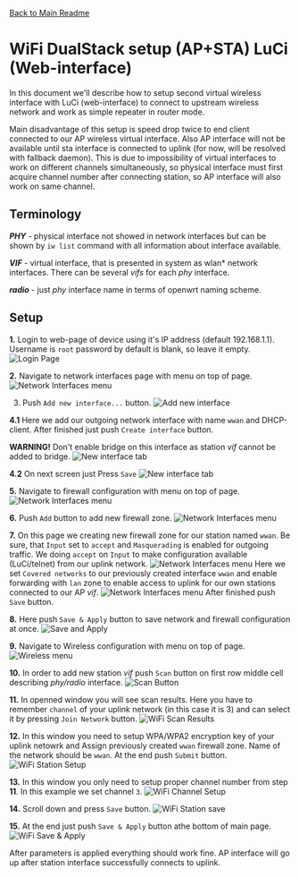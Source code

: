 [Back to Main Readme](../README.md)

# WiFi DualStack setup (AP+STA) LuCi (Web-interface)

In this document we'll describe how to setup second virtual 
wireless interface with LuCi (web-interface) to connect to 
upstream wireless network and work as simple repeater in router mode.

Main disadvantage of this setup is speed drop twice to end client 
connected to our AP wireless virtual interface.
Also AP interface will not be available until sta interface is connected
to uplink (for now, will be resolved with fallback daemon). This is due to
impossibility of virtual interfaces
to work on different channels simultaneously, so physical interface must first
acquire channel number after connecting station, so AP interface will also
work on same channel.

## Terminology
***PHY*** - physical interface not showed in network interfaces but can be 
shown by `iw list` command with all information about interface available.

***VIF*** - virtual interface, that is presented in system as wlan* network
interfaces. There can be several *vifs* for each *phy* interface.

***radio*** - just *phy* interface name in terms of openwrt naming scheme.


## Setup

**1.** Login to web-page of device using it's IP address (default 192.168.1.1).
Username is `root` password by default is blank, so leave it empty.
![Login Page](images/wifi-sta-dualsetup/01-login_page.png)

**2.** Navigate to network interfaces page with menu on top of page.
![Network Interfaces menu](images/wifi-sta-dualsetup/02-interfaces-menu.png)

3. Push `Add new interface...` button.
![Add new interface](images/wifi-sta-dualsetup/03-interfaces-page.png)

**4.1** Here we add our outgoing network interface with name `wwan` and DHCP-client.
After finished just push `Create interface` button.

**WARNING!** Don't enable bridge on this interface as station *vif* cannot be 
added to bridge.
![New interface tab](images/wifi-sta-dualsetup/04-1-interfaces-addif.png)

**4.2** On next screen just Press `Save`
![New interface tab](images/wifi-sta-dualsetup/04-2-interfaces-addif-save.png)

**5.** Navigate to firewall configuration with menu on top of page.
![Network Interfaces menu](images/wifi-sta-dualsetup/05-firewall-menu.png)

**6.** Push `Add` button to add new firewall zone.
![Network Interfaces menu](images/wifi-sta-dualsetup/06-firewall-page.png)

**7.** On this page we creating new firewall zone for our station named `wwan`. 
Be sure, that `Input` set to `accept` and `Masquerading` is enabled for outgoing 
traffic. We doing `accept` on `Input` to make configuration available (LuCi/telnet)
from our uplink network.
![Network Interfaces menu](images/wifi-sta-dualsetup/07-firewall-addzone1.png)
Here we set `Covered networks` to our previously created interface `wwan`
and enable forwarding with `lan` zone to enable access to uplink for our 
own stations connected to our AP *vif*.
![Network Interfaces menu](images/wifi-sta-dualsetup/07-firewall-addzone2.png)
After finished push `Save` button.

**8.** Here push `Save & Apply` button to save network and firewall configuration
at once.
![Save and Apply](images/wifi-sta-dualsetup/08-firewall-n-net-save-n-apply.png)

**9.** Navigate to Wireless configuration with menu on top of page.
![Wireless menu](images/wifi-sta-dualsetup/09-wireless-menu.png)

**10.** In order to add new station *vif* push `Scan` button on first row middle cell
describing *phy/radio* interface.
![Scan Button](images/wifi-sta-dualsetup/10-wireless-scan-button.png)

**11.** In openned window you will see scan results. Here you have to remember
`channel` of your uplink network (in this case it is 3) 
and can select it by pressing `Join Network` button.
![WiFi Scan Results](images/wifi-sta-dualsetup/11-wireless-scan-results.png)

**12.** In this window you need to setup WPA/WPA2 encryption key of your uplink netowrk
and Assign previously created `wwan` firewall zone. Name of the network should be
`wwan`. At the end push `Submit` button.
![WiFi Station Setup](images/wifi-sta-dualsetup/12-wireless-sta-setup.png)

**13.** In this window you only need to setup proper channel number from step **11**.
In this example we set channel `3`.
![WiFi Channel Setup](images/wifi-sta-dualsetup/13-wireless-dev-channel-setup.png)

**14.** Scroll down and press `Save` button.
![WiFi Station save](images/wifi-sta-dualsetup/14-wireless-sta-save.png)

**15.** At the end just push `Save & Apply` button athe bottom of main page.
![WiFi Save & Apply](images/wifi-sta-dualsetup/15-wireless-save-n-apply.png)

After parameters is applied everything should work fine. 
AP interface will go up after station interface successfully connects to uplink.




